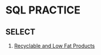 # SQL PRACTICE

## SELECT
 1. [Recyclable and Low Fat Products](query-practice/select/RecyclableAndLowFatProducts.sql) 